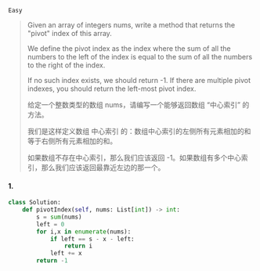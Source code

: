 `Easy`

> Given an array of integers nums, write a method that returns the "pivot" index of this array.
>
> We define the pivot index as the index where the sum of all the numbers to the left of the index is equal to the sum of all the numbers to the right of the index.
>
> If no such index exists, we should return -1. If there are multiple pivot indexes, you should return the left-most pivot index.
>
>  给定一个整数类型的数组 nums，请编写一个能够返回数组 “中心索引” 的方法。
>
> 我们是这样定义数组 中心索引 的：数组中心索引的左侧所有元素相加的和等于右侧所有元素相加的和。
>
> 如果数组不存在中心索引，那么我们应该返回 -1。如果数组有多个中心索引，那么我们应该返回最靠近左边的那一个。
>

#### 1. 

```python
class Solution:
    def pivotIndex(self, nums: List[int]) -> int:
        s = sum(nums)
        left = 0
        for i,x in enumerate(nums):
            if left == s - x - left:
                return i
            left += x
        return -1
```

